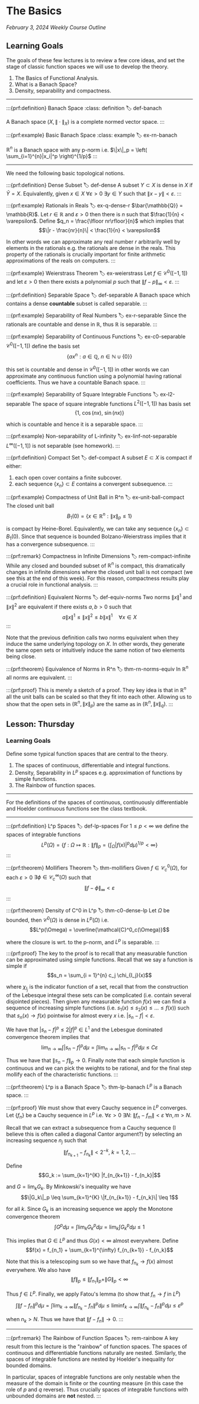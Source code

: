 # The Basics
*February 3, 2024*
*Weekly Course Outline*

## Learning Goals

The goals of these few lectures is to review a few core ideas, and set the stage of classic function spaces we will use to develop the theory.

1. The Basics of Functional Analysis.
2. What is a Banach Space?
3. Density, separability and compactness.

---

:::{prf:definition} Banach Space
:class: definition
:label: def-banach

A Banach space $(X, \|\cdot\|_X)$ is a complete normed vector space.
:::

:::{prf:example} Basic Banach Space
:class: example
:label: ex-rn-banach

$\mathbb{R}^n$ is a Banach space with any p-norm i.e.
$\|x\|_p = \left( \sum_{i=1}^{n}|x_i|^p \right)^{1/p}$
:::

---

We need the following basic topological notions.

:::{prf:definition} Dense Subset
:label: def-dense
A subset $Y\subset X$ is dense in $X$ if $\bar{Y} = X$. Equivalently, given $x\in X$ $\forall \varepsilon > 0$ $\exists y \in Y$ such that $\|x - y\| < \varepsilon$.
:::

:::{prf:example} Rationals in Reals
:label: ex-q-dense-r
$\bar{\mathbb{Q}} = \mathbb{R}$. Let $r \in \mathbb{R}$ and $\varepsilon > 0$ then there is $n$ such that $\frac{1}{n} < \varepsilon$. Define $q_n = \frac{\lfloor nr\rfloor}{n}$ which implies that
$$\|r - \frac{nr}{n}\| < \frac{1}{n} < \varepsilon$$

In other words we can approximate any real number $r$ arbitrarily well by elements in the rationals e.g. the rationals are dense in the reals. This property of the rationals is crucially important for finite arithmetic approximations of the reals on computers.
:::

:::{prf:example} Weierstrass Theorem
:label: ex-weierstrass
Let $f \in \mathcal{C}^0([-1, 1])$ and let $\varepsilon > 0$ then there exists a polynomial $p$ such that $\|f - p\|_{\infty} < \varepsilon$.
:::

:::{prf:definition} Separable Space
:label: def-separable
A Banach space which contains a dense **countable** subset is called separable.
:::

:::{prf:example} Separability of Real Numbers
:label: ex-r-separable
Since the rationals are countable and dense in $\mathbb{R}$, thus $\mathbb{R}$ is separable.
:::

:::{prf:example} Separability of Continuous Functions
:label: ex-c0-separable
$\mathcal{C}^0([-1, 1])$ define the basis set
$$\{ ax^n : a \in \mathbb{Q},\ n \in \mathbb{N} \cup \{ 0 \} \}$$

this set is countable and dense in $\mathcal{C}^0([-1, 1])$ in other words we can approximate any continuous function using a polynomial having rational coefficients. Thus we have a countable Banach space.
:::

:::{prf:example} Separability of Square Integrable Functions
:label: ex-l2-separable
The space of square integrable functions $L^2([-1, 1])$ has basis set
$$\{ 1,\ \cos(nx),\ \sin(nx)\}$$

which is countable and hence it is a separable space.
:::

:::{prf:example} Non-separability of L-infinity
:label: ex-linf-not-separable
$L^\infty([-1, 1])$ is not separable (see homework).
:::

:::{prf:definition} Compact Set
:label: def-compact
A subset $E \subset X$ is compact if either:
1. each open cover contains a finite subcover.
2. each sequence $\{x_n\} \subset E$ contains a convergent subsequence.
:::

:::{prf:example} Compactness of Unit Ball in R^n
:label: ex-unit-ball-compact
The closed unit ball
$$B_1(0) = \{x \in \mathbb{R}^n : \|x\|_p \leq 1\}$$

is compact by Heine-Borel. Equivalently, we can take any sequence $\{x_n\} \subset B_1(0)$. Since that sequence is bounded Bolzano-Weierstrass implies that it has a convergence subsequence.
:::

:::{prf:remark} Compactness in Infinite Dimensions
:label: rem-compact-infinite
While any closed and bounded subset of $\mathbb{R}^n$ is compact, this dramatically changes in infinite dimensions where the closed unit ball is not compact (we see this at the end of this week). For this reason, compactness results play a crucial role in functional analysis.
:::

:::{prf:definition} Equivalent Norms
:label: def-equiv-norms
Two norms $\|x\|^1$ and $\|x\|^2$ are equivalent if there exists $a, b > 0$ such that
$$a \|x\|^1 \leq \|x\|^2 \leq b \|x\|^1\quad \forall x \in X$$
:::

Note that the previous definition calls two norms equivalent when they induce the same underlying topology on $X$. In other words, they generate the same open sets or intuitively induce the same notion of two elements being close.

:::{prf:theorem} Equivalence of Norms in R^n
:label: thm-rn-norms-equiv
In $\mathbb{R}^n$ all norms are equivalent.
:::

:::{prf:proof}
This is merely a sketch of a proof. They key idea is that in $\mathbb{R}^n$ all the unit balls can be scaled so that they fit into each other. Allowing us to show that the open sets in $(\mathbb{R}^n, \|x\|_p)$ are the same as in $(\mathbb{R}^n, \|x\|_q)$.
:::

## Lesson: Thursday

### Learning Goals

Define some typical function spaces that are central to the theory.

1. The spaces of continuous, differentiable and integral functions.
2. Density, Separability in $L^p$ spaces e.g. approximation of functions by simple functions.
3. The Rainbow of function spaces.

---

For the definitions of the spaces of continuous, continuously differentiable and Hoelder continuous functions see the class textbook.

---

:::{prf:definition} L^p Spaces
:label: def-lp-spaces
For $1 \leq p < \infty$ we define the spaces of integrable functions
$$L^p(\Omega) = \{f : \Omega \mapsto \mathbb{R} : \|f\|_p = \left( \int_{\Omega} |f(x)|^p d\mu \right)^{1/p} < \infty \}$$
:::

:::{prf:theorem} Mollifiers Theorem
:label: thm-mollifiers
Given $f \in \mathcal{C}^0_c(\Omega)$, for each $\varepsilon > 0$ $\exists \phi \in \mathcal{C}^\infty_c(\Omega)$ such that
$$\|f - \phi\|_{\infty} < \varepsilon$$
:::

:::{prf:theorem} Density of C^0 in L^p
:label: thm-c0-dense-lp
Let $\Omega$ be bounded, then $\mathcal{C}^0(\Omega)$ is dense in $L^p(\Omega)$ i.e.
$$L^p(\Omega) = \overline{\mathcal{C}^0_c(\Omega)}$$

where the closure is wrt. to the p-norm, and $L^p$ is separable.
:::

:::{prf:proof}
The key to the proof is to recall that any measurable function can be approximated using simple functions. Recall that we say a function is simple if
$$s_n = \sum_{i = 1}^{n} c_j \chi_{I_j}(x)$$

where $\chi_{I_j}$ is the indicator function of a set, recall that from the construction of the Lebesque integral these sets can be complicated (i.e. contain several disjointed pieces). Then given any measurable function $f(x)$ we can find a sequence of increasing simple functions (i.e. $s_1(x) \leq s_2(x) \leq \dots \leq f(x)$) such that $s_n(x) \to f(x)$ pointwise for almost every $x$ i.e. $|s_n - f| < \varepsilon$.

We have that $|s_n - f|^p \leq 2|f|^p \in L^1$ and the Lebesgue dominated convergence theorem implies that
$$\lim_{n\to\infty} \int |s_n - f|^p d\mu = \int \lim_{n\to\infty} |s_n - f|^p d\mu \leq C \varepsilon$$

Thus we have that $\|s_n - f\|_p \to 0$.
Finally note that each simple function is continuous and we can pick the weights to be rational, and for the final step mollify each of the characteristic functions.
:::

:::{prf:theorem} L^p is a Banach Space
:label: thm-lp-banach
$L^p$ is a Banach space.
:::

:::{prf:proof}
We must show that every Cauchy sequence in $L^p$ converges. Let $\{f_n\}$ be a Cauchy sequence in $L^p$ i.e. $\forall \varepsilon > 0$ $\exists N :$ $\|f_n - f_m\| < \varepsilon$ $\forall n,m > N$.

Recall that we can extract a subsequence from a Cauchy sequence (I believe this is often called a diagonal Cantor argument?) by selecting an increasing sequence $n_j$ such that
$$\|f_{n_{k+1}} - f_{n_k}\| < 2^{-k},\ k = 1, 2, \dots$$

Define
$$G_k := \sum_{k=1}^{K} |f_{n_{k+1}} - f_{n_k}|$$

and $G = \lim_k G_k$. By Minkowski's inequality we have
$$\|G_k\|_p \leq \sum_{k=1}^{K} \|f_{n_{k+1}} - f_{n_k}\| \leq 1$$

for all $k$. Since $G_k$ is an increasing sequence we apply the Monotone convergence theorem
$$\int G^p d\mu = \int \lim_k G_k^p d\mu = \lim_k \int G_k^p d\mu \leq 1$$

This implies that $G \in L^p$ and thus $G(x) < \infty$ almost everywhere.
Define
$$f(x) = f_{n_1} + \sum_{k=1}^{\infty} f_{n_{k+1}} - f_{n_k}$$

Note that this is a telescoping sum so we have that $f_{n_k} \to f(x)$ almost everywhere. We also have
$$\|f\|_p \leq \|f_{n_1}\|_p + \|G\|_p < \infty$$

Thus $f \in L^p$.
Finally, we apply Fatou's lemma (to show that $f_n \to f$ in $L^p$)
$$\int \|f - f_n\|^p d\mu = \int \lim_{k \to \infty} \|f_{n_k} - f_n\|^p d \mu \leq \liminf_{k \to \infty} \int \|f_{n_k} - f_n\|^p d \mu \leq \varepsilon^p$$

when $n_k > N$. Thus we have that $\|f - f_n\| \to 0$.
:::

---

:::{prf:remark} The Rainbow of Function Spaces
:label: rem-rainbow
A key result from this lecture is the "rainbow" of function spaces. The spaces of continuous and differentiable functions naturally are nested. Similarly, the spaces of integrable functions are nested by Hoelder's inequality for bounded domains.

In particular, spaces of integrable functions are only nestable when the measure of the domain is finite or the counting measure (in this case the role of $p$ and $q$ reverse). Thus crucially spaces of integrable functions with unbounded domains are **not** nested.
:::


